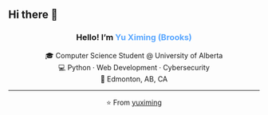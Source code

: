 ## Hi there 👋

<h3 align="center">Hello! I’m <span style="color:#58a6ff;">Yu Ximing (Brooks)</span></h3>

<p align="center">
🎓 Computer Science Student @ University of Alberta  
<br>
💻 Python · Web Development · Cybersecurity  
<br>
📍 Edmonton, AB, CA
</p>

---

<p align="center">⭐ From <a href="https://github.com/yuximing">yuximing</a></p>
